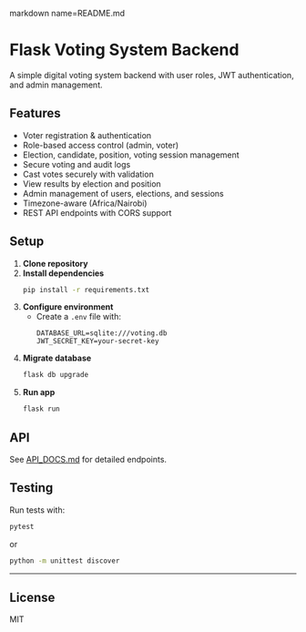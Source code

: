 markdown name=README.md
# Flask Voting System Backend

A simple digital voting system backend with user roles, JWT authentication, and admin management.

## Features

- Voter registration & authentication
- Role-based access control (admin, voter)
- Election, candidate, position, voting session management
- Secure voting and audit logs
- Cast votes securely with validation
- View results by election and position
- Admin management of users, elections, and sessions
- Timezone-aware (Africa/Nairobi)
- REST API endpoints with CORS support

## Setup

1. **Clone repository**
2. **Install dependencies**
   ```bash
   pip install -r requirements.txt
   ```
3. **Configure environment**
   - Create a `.env` file with:
     ```
     DATABASE_URL=sqlite:///voting.db
     JWT_SECRET_KEY=your-secret-key
     ```
4. **Migrate database**
   ```bash
   flask db upgrade
   ```
5. **Run app**
   ```bash
   flask run
   ```

## API

See [API_DOCS.md](API_DOCS.md) for detailed endpoints.

## Testing

Run tests with:
```bash
pytest
```
or
```bash
python -m unittest discover
```

---

## License

MIT